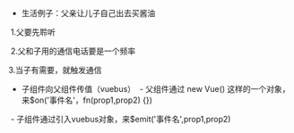 * 生活例子：父亲让儿子自己出去买酱油

  1.父要先聆听
   
  2.父和子用的通信电话要是一个频率
   
  3.当子有需要，就触发通信

* 子组件向父组件传值（vuebus）
  - 父组件通过 new Vue() 这样的一个对象，来$on('事件名'，fn(prop1,prop2) {})
  
  - 子组件通过引入vuebus对象，来$emit('事件名',prop1,prop2)

